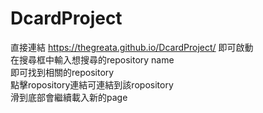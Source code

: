 # DcardProject

直接連結 https://thegreata.github.io/DcardProject/ 即可啟動<br>
在搜尋框中輸入想搜尋的repository name<br>
即可找到相關的repository<br>
點擊ropository連結可連結到該ropository<br>
滑到底部會繼續載入新的page<br>
